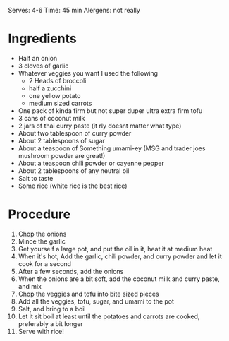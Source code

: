 Serves: 4-6
Time: 45 min
Alergens: not really
# Ingredients
- Half an onion
- 3 cloves of garlic
- Whatever veggies you want
    I used the following
    - 2 Heads of broccoli
    - half a zucchini
    - one yellow potato
    - medium sized carrots
- One pack of kinda firm but not super duper ultra extra firm tofu
- 3 cans of coconut milk
- 2 jars of thai curry paste (it rly doesnt matter what type)
- About two tablespoon of curry powder
- About 2 tablespoons of sugar
- About a teaspoon of Something umami-ey (MSG and trader joes mushroom powder are great!)
- About a teaspoon chili powder or cayenne pepper
- About 2 tablespoons of any neutral oil
- Salt to taste
- Some rice (white rice is the best rice)

# Procedure

1. Chop the onions
2. Mince the garlic
2. Get yourself a large pot, and put the oil in it, heat it at medium heat
3. When it's hot, Add the garlic, chili powder, and curry powder and let it cook for a second
3. After a few seconds, add the onions
4. When the onions are a bit soft, add the coconut milk and curry paste, and mix
5. Chop the veggies and tofu into bite sized pieces
6. Add all the veggies, tofu, sugar, and umami  to the pot
8. Salt, and bring to a boil
9. Let it sit boil at least until the potatoes and carrots are cooked, preferably a bit longer
9. Serve with rice!
